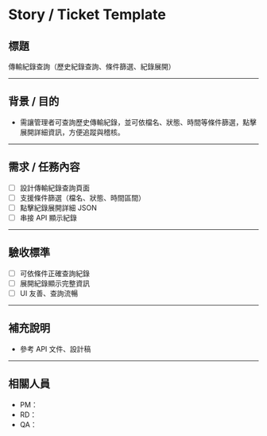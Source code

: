 # Story / Ticket Template

## 標題

傳輸紀錄查詢（歷史紀錄查詢、條件篩選、紀錄展開）

---

## 背景 / 目的

- 需讓管理者可查詢歷史傳輸紀錄，並可依檔名、狀態、時間等條件篩選，點擊展開詳細資訊，方便追蹤與稽核。

---

## 需求 / 任務內容

- [ ] 設計傳輸紀錄查詢頁面
- [ ] 支援條件篩選（檔名、狀態、時間區間）
- [ ] 點擊紀錄展開詳細 JSON
- [ ] 串接 API 顯示紀錄

---

## 驗收標準

- [ ] 可依條件正確查詢紀錄
- [ ] 展開紀錄顯示完整資訊
- [ ] UI 友善、查詢流暢

---

## 補充說明

- 參考 API 文件、設計稿

---

## 相關人員

- PM：
- RD：
- QA：
